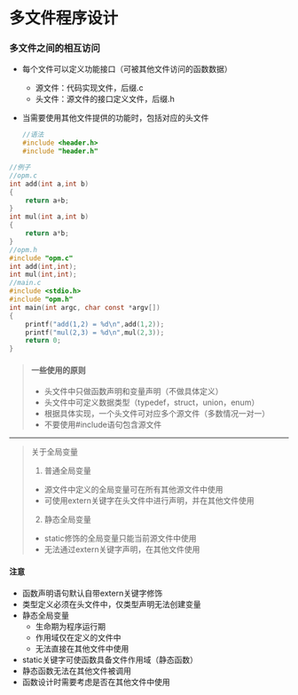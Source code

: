 <!--
 * @Author: your name
 * @Date: 2021-09-17 09:40:35
 * @LastEditTime: 2021-09-17 16:06:09
 * @LastEditors: Please set LastEditors
 * @Description: In User Settings Edit
 * @FilePath: /WorkSpace/C/C基础/多文件程序设计.md
-->

# 多文件程序设计

### 多文件之间的相互访问

- 每个文件可以定义功能接口（可被其他文件访问的函数数据）
  - 源文件：代码实现文件，后缀.c
  - 头文件：源文件的接口定义文件，后缀.h
- 当需要使用其他文件提供的功能时，包括对应的头文件

  ```C
  //语法
  #include <header.h>
  #include "header.h"
  ```

```C
//例子
//opm.c
int add(int a,int b)
{
    return a+b;
}
int mul(int a,int b)
{
    return a*b;
}
//opm.h
#include "opm.c"
int add(int,int);
int mul(int,int);
//main.c
#include <stdio.h>
#include "opm.h"
int main(int argc, char const *argv[])
{
    printf("add(1,2) = %d\n",add(1,2));
    printf("mul(2,3) = %d\n",mul(2,3));
    return 0;
}
```

> #### 一些使用的原则
>
> - 头文件中只做函数声明和变量声明（不做具体定义）
> - 头文件中可定义数据类型（typedef，struct，union，enum）
> - 根据具体实现，一个头文件可对应多个源文件（多数情况一对一）
> - 不要使用#include语句包含源文件

---------
> 关于全局变量
>
> 1. 普通全局变量
>
> - 源文件中定义的全局变量可在所有其他源文件中使用
> - 可使用extern关键字在头文件中进行声明，并在其他文件使用
>
> 2. 静态全局变量
>
> - static修饰的全局变量只能当前源文件中使用
> - 无法通过extern关键字声明，在其他文件使用

#### 注意

- 函数声明语句默认自带extern关键字修饰
- 类型定义必须在头文件中，仅类型声明无法创建变量
- 静态全局变量
  - 生命期为程序运行期
  - 作用域仅在定义的文件中
  - 无法直接在其他文件中使用
- static关键字可使函数具备文件作用域（静态函数）
- 静态函数无法在其他文件被调用
- 函数设计时需要考虑是否在其他文件中使用
